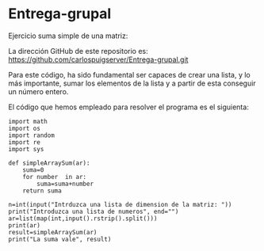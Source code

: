 # Entrega-grupal

Ejercicio suma simple de una matriz:

La dirección GitHub de este repositorio es: https://github.com/carlospuigserver/Entrega-grupal.git

Para este código, ha sido fundamental ser capaces de crear una lista, y lo más importante, sumar los elementos de la lista y a partir de esta conseguir un número entero.

El código que hemos empleado para resolver el programa es el siguienta:
```
import math
import os
import random
import re
import sys

def simpleArraySum(ar):
    suma=0
    for number  in ar:
        suma=suma+number
    return suma

n=int(input("Intrduzca una lista de dimension de la matriz: "))
print("Introduzca una lista de numeros", end="")
ar=list(map(int,input().rstrip().split()))
print(ar)
result=simpleArraySum(ar)
print("La suma vale", result)
